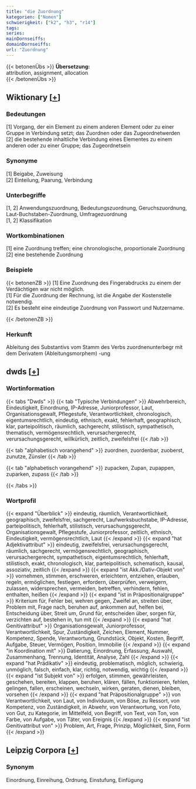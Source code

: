 ```yaml
---
title: "die Zuordnung"
kategorien: ["Nomen"]
schwierigkeit: ["k2", "h3", "r14"]
tags:
series:
mainDornseiffs:
domainDornseiffs:
url: "Zuordnung"
---
```


{{< betonenÜbs >}}
**Übersetzung:**  
attribution, assignment, allocation  
{{< /betonenÜbs >}}

## Wiktionary [[+](https://de.wiktionary.org/wiki/Zuordnung)]

### Bedeutungen
[1] Vorgang, der ein Element zu einem anderen Element oder zu einer Gruppe in Verbindung setzt; das Zuordnen oder das Zugeordnetwerden  
[2] die bestehende inhaltliche Verbindung eines Elementes zu einem anderen oder zu einer Gruppe; das Zugeordnetsein  

### Synonyme
[1] Beigabe, Zuweisung  
[2] Einteilung, Paarung, Verbindung  

### Unterbegriffe
[1, 2] Anwendungszuordnung, Bedeutungszuordnung, Geruchszuordnung, Laut-Buchstaben-Zuordnung, Umfragezuordnung  
[1, 2] Klassifikation  

### Wortkombinationen
[1] eine Zuordnung treffen; eine chronologische, proportionale Zuordnung  
[2] eine bestehende Zuordnung  

### Beispiele
{{< betonenZB >}}
[1] Eine Zuordnung des Fingerabdrucks zu einem der Verdächtigen war nicht möglich.  
[1] Für die Zuordnung der Rechnung, ist die Angabe der Kostenstelle notwendig.  
[2] Es besteht eine eindeutige Zuordnung von Passwort und Nutzername.  

{{< /betonenZB >}}
### Herkunft
Ableitung des Substantivs vom Stamm des Verbs zuordnenunterbegr mit dem Derivatem (Ableitungsmorphem) -ung  



## dwds [[+](https://www.dwds.de/wb/Zuordnung)]

### Wortinformation
{{< tabs "Dwds" >}}
{{< tab "Typische Verbindungen" >}}
Abwehrbereich, Eindeutigkeit, Einordnung, IP-Adresse, Juniorprofessor, Laut, Organisationsgewalt, Pflegestufe, Verantwortlichkeit, chronologisch, eigentumsrechtlich, eindeutig, ethnisch, exakt, fehlerhaft, geographisch, klar, parteipolitisch, räumlich, sachgerecht, stilistisch, sympathetisch, thematisch, vermögensrechtlich, verursachergerecht, verursachungsgerecht, willkürlich, zeitlich, zweifelsfrei
{{< /tab >}}

{{< tab "alphabetisch vorangehend" >}}
zuordnen, zuordenbar, zuoberst, zunutze, Zünsler
{{< /tab >}}

{{< tab "alphabetisch vorangehend" >}}
zupacken, Zupan, zupappen, zuparken, zupass
{{< /tab >}}

{{< /tabs >}}

### Wortprofil
{{< expand "Überblick" >}} eindeutig, räumlich, Verantwortlichkeit, geographisch, zweifelsfrei, sachgerecht, Laufwerksbuchstabe, IP-Adresse, parteipolitisch, fehlerhaft, stilistisch, verursachungsgerecht, Organisationsgewalt, Pflegestufe, Juniorprofessor, zeitlich, ethnisch, Eindeutigkeit, vermögensrechtlich, Laut {{< /expand >}}
{{< expand "hat Adjektivattribut" >}} eindeutig, zweifelsfrei, verursachungsgerecht, räumlich, sachgerecht, vermögensrechtlich, geographisch, verursachergerecht, sympathetisch, eigentumsrechtlich, fehlerhaft, stilistisch, exakt, chronologisch, klar, parteipolitisch, schematisch, kausal, assoziativ, zeitlich {{< /expand >}}
{{< expand "ist Akk./Dativ-Objekt von" >}} vornehmen, stimmen, erschweren, erleichtern, entziehen, erlauben, regeln, ermöglichen, festlegen, erfordern, überprüfen, verweigern, zulassen, widersprechen, vermeiden, betreffen, verhindern, fehlen, enthalten, heißen {{< /expand >}}
{{< expand "ist in Präpositionalgruppe" >}} Kriterium für, Fehler bei, wehren gegen, Zweifel an, streiten über, Problem mit, Frage nach, beruhen auf, ankommen auf, helfen bei, Entscheidung über, Streit um, Grund für, entscheiden über, sorgen für, verzichten auf, bestehen in, tun mit {{< /expand >}}
{{< expand "hat Genitivattribut" >}} Organisationsgewalt, Juniorprofessor, Verantwortlichkeit, Spur, Zuständigkeit, Zeichen, Element, Nummer, Kompetenz, Spende, Verantwortung, Grundstück, Objekt, Kosten, Begriff, Aufgabe, Steuer, Vermögen, Position, Immobilie {{< /expand >}}
{{< expand "in Koordination mit" >}} Datierung, Einordnung, Erfassung, Auswahl, Zusammenhang, Trennung, Identität, Analyse, Zahl {{< /expand >}}
{{< expand "hat Prädikativ" >}} eindeutig, problematisch, möglich, schwierig, unmöglich, falsch, einfach, klar, richtig, notwendig, wichtig {{< /expand >}}
{{< expand "ist Subjekt von" >}} erfolgen, stimmen, gewährleisten, geschehen, bereiten, klappen, beruhen, klären, fällen, funktionieren, fehlen, gelingen, fallen, erscheinen, wechseln, wirken, geraten, dienen, bleiben, vorsehen {{< /expand >}}
{{< expand "hat Präpositionalgruppe" >}} von Verantwortlichkeit, von Laut, von Individuum, von Böse, zu Ressort, von Kompetenz, von Zuständigkeit, in Abwehr, von Verantwortung, von Foto, von Gut, zu Kategorie, im Mittelfeld, von Begriff, von Text, von Ton, von Farbe, von Aufgabe, von Täter, von Ereignis {{< /expand >}}
{{< expand "ist Genitivattribut von" >}} Problem, Art, Frage, Prinzip, Möglichkeit, Sinn, Form {{< /expand >}}

## Leipzig Corpora [[+](https://corpora.uni-leipzig.de/en/res?word=Zuordnung&corpusId=deu_newscrawl-public_2018)]


### Synonym
Einordnung, Einreihung, Ordnung, Einstufung, Einfügung

